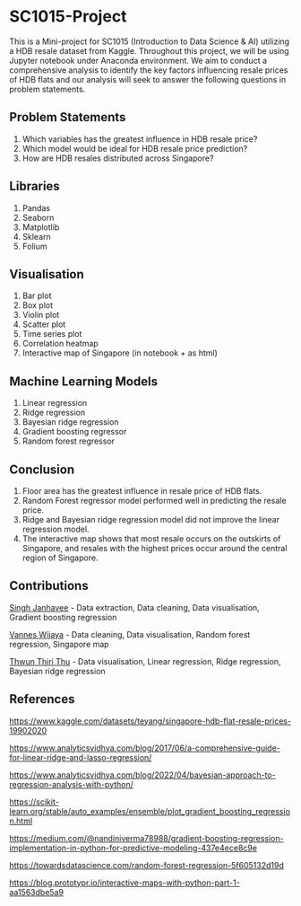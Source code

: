 # SC1015-Project
This is a Mini-project for SC1015 (Introduction to Data Science & AI) utilizing a HDB resale dataset from Kaggle. Throughout this project, we will be using Jupyter notebook under Anaconda environment. We aim to conduct a comprehensive analysis to identify the key factors influencing resale prices of HDB flats and our analysis will seek to answer the following questions in problem statements.

## Problem Statements
1) Which variables has the greatest influence in HDB resale price?
2) Which model would be ideal for HDB resale price prediction?
3) How are HDB resales distributed across Singapore?

## Libraries
1) Pandas
2) Seaborn
3) Matplotlib
4) Sklearn
5) Folium

## Visualisation
1) Bar plot
2) Box plot
3) Violin plot
4) Scatter plot
5) Time series plot
6) Correlation heatmap
7) Interactive map of Singapore (in notebook + as html)

## Machine Learning Models
1) Linear regression
2) Ridge regression
3) Bayesian ridge regression
4) Gradient boosting regressor
5) Random forest regressor

## Conclusion
1) Floor area has the greatest influence in resale price of HDB flats.
2) Random Forest regressor model performed well in predicting the resale price.
3) Ridge and Bayesian ridge regression model did not improve the linear regression model.
4) The interactive map shows that most resale occurs on the outskirts of Singapore, and resales with the highest prices occur around the central region of Singapore.

## Contributions
[Singh Janhavee](https://github.com/JanhaveeSingh) - Data extraction, Data cleaning, Data visualisation, Gradient boosting regression 

[Vannes Wijaya](https://github.com/sentheta) - Data cleaning, Data visualisation, Random forest regression, Singapore map

[Thwun Thiri Thu](https://github.com/thiriii) - Data visualisation, Linear regression, Ridge regression, Bayesian ridge regression

## References

https://www.kaggle.com/datasets/teyang/singapore-hdb-flat-resale-prices-19902020

https://www.analyticsvidhya.com/blog/2017/06/a-comprehensive-guide-for-linear-ridge-and-lasso-regression/

https://www.analyticsvidhya.com/blog/2022/04/bayesian-approach-to-regression-analysis-with-python/

https://scikit-learn.org/stable/auto_examples/ensemble/plot_gradient_boosting_regression.html

https://medium.com/@nandiniverma78988/gradient-boosting-regression-implementation-in-python-for-predictive-modeling-437e4ece8c9e

https://towardsdatascience.com/random-forest-regression-5f605132d19d

https://blog.prototypr.io/interactive-maps-with-python-part-1-aa1563dbe5a9
